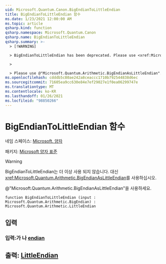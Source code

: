 ```yaml
---
uid: Microsoft.Quantum.Canon.BigEndianToLittleEndian
title: BigEndianToLittleEndian 함수
ms.date: 1/23/2021 12:00:00 AM
ms.topic: article
qsharp.kind: function
qsharp.namespace: Microsoft.Quantum.Canon
qsharp.name: BigEndianToLittleEndian
qsharp.summary: >-
  > [!WARNING]

  > BigEndianToLittleEndian has been deprecated. Please use <xref:Microsoft.Quantum.Arithmetic.BigEndianAsLittleEndian> instead.

  >

  > Please use @"Microsoft.Quantum.Arithmetic.BigEndianAsLittleEndian".
ms.openlocfilehash: cdddb5c80ae242a8ceaccc1710b792544838d6ec
ms.sourcegitcommit: 71605ea9cc630e84e7ef29027e1f0ea06299747e
ms.translationtype: MT
ms.contentlocale: ko-KR
ms.lasthandoff: 01/26/2021
ms.locfileid: "98850266"
---
```

# <a name="bigendiantolittleendian-function"></a>BigEndianToLittleEndian 함수

네임 스페이스: [Microsoft. 양자](xref:Microsoft.Quantum.Canon)

패키지: [Microsoft 양자 표준](https://nuget.org/packages/Microsoft.Quantum.Standard)


> [!WARNING]
> BigEndianToLittleEndian는 더 이상 사용 되지 않습니다. 대신 <xref:Microsoft.Quantum.Arithmetic.BigEndianAsLittleEndian>를 사용하십시오.
>
> @"Microsoft.Quantum.Arithmetic.BigEndianAsLittleEndian"을 사용하세요.



```qsharp
function BigEndianToLittleEndian (input : Microsoft.Quantum.Arithmetic.BigEndian) : Microsoft.Quantum.Arithmetic.LittleEndian
```


## <a name="input"></a>입력

### <a name="input--bigendian"></a>입력:가 나 [endian](xref:Microsoft.Quantum.Arithmetic.BigEndian)





## <a name="output--littleendian"></a>출력: [LittleEndian](xref:Microsoft.Quantum.Arithmetic.LittleEndian)

